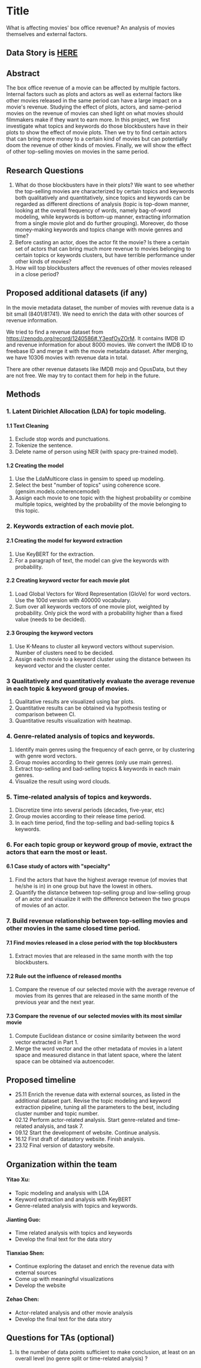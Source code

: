 # Title

What is affecting movies' box office revenue? An analysis of movies themselves and external factors.

## Data Story is [HERE](https://epfl-ada.github.io/ada-2022-project-superplainteamname2022/)

## Abstract

The box office revenue of a movie can be affected by multiple factors. Internal factors such as plots and actors as well as external factors like other movies released in the same period can have a large impact on a movie's revenue. Studying the effect of plots, actors, and same-period movies on the revenue of movies can shed light on what movies should filmmakers make if they want to earn more. In this project, we first investigate what topics and keywords do those blockbusters have in their plots to show the effect of movie plots. Then we try to find certain actors that can bring more money to a certain kind of movies but can potentially doom the revenue of other kinds of movies. Finally, we will show the effect of other top-selling movies on movies in the same period.

## Research Questions

1. What do those blockbusters have in their plots?
We want to see whether the top-selling movies are characterized by certain topics and keywords both qualitatively and quantitatively, since topics and keywords can be regarded as different directions of analysis (topic is top-down manner, looking at the overall frequency of words, namely bag-of-word modeling, while keywords is bottom-up manner, extracting information from a single movie plot and do further grouping). Moreover, do those money-making keywords and topics change with movie genres and time?
2. Before casting an actor, does the actor fit the movie?
Is there a certain set of actors that can bring much more revenue to movies belonging to certain topics or keywords clusters, but have terrible performance under other kinds of movies?
3. How will top blockbusters affect the revenues of other movies released in a close period?

## Proposed additional datasets (if any)

In the movie metadata dataset, the number of movies with revenue data is a bit small (8401/81741). We need to enrich the data with other sources of revenue information.

We tried to find a revenue dataset from <https://zenodo.org/record/1240586#.Y3eqfOyZOrM>. It contains IMDB ID and revenue information for about 8000 movies. We convert the IMDB ID to freebase ID and merge it with the movie metadata dataset. After merging, we have 10306 movies with revenue data in total.

There are other revenue datasets like IMDB mojo and OpusData, but they are not free. We may try to contact them for help in the future.

## Methods

### 1. Latent Dirichlet Allocation (LDA) for topic modeling.

#### 1.1 Text Cleaning

1. Exclude stop words and punctuations. 
2. Tokenize the sentence. 
3. Delete name of person using NER (with spacy pre-trained model).

#### 1.2 Creating the model

1. Use the LdaMulticore class in gensim to speed up modeling.
2. Select the best "number of topics" using coherence score. (gensim.models.coherencemodel)
3. Assign each movie to one topic with the highest probability or combine multiple topics, weighted by the probability of the movie belonging to this topic. 

### 2. Keywords extraction of each movie plot.

#### 2.1 Creating the model for keyword extraction

1. Use KeyBERT for the extraction.
2. For a paragraph of text, the model can give the keywords with probability. 

#### 2.2 Creating keyword vector for each movie plot

1. Load Global Vectors for Word Representation (GloVe) for word vectors. Use the 100d version with 400000 vocabulary. 
2. Sum over all keywords vectors of one movie plot, weighted by probability. Only pick the word with a probability higher than a fixed value (needs to be decided).

#### 2.3 Grouping the keyword vectors

1. Use K-Means to cluster all keyword vectors without supervision. Number of clusters need to be decided.
2. Assign each movie to a keyword cluster using the distance between its keyword vector and the cluster center.

### 3 Qualitatively and quantitatively evaluate the average revenue in each topic & keyword group of movies. 

1. Qualitative results are visualized using bar plots. 
2. Quantitative results can be obtained via hypothesis testing or comparison between CI.
3. Quantitative results visualization with heatmap.

### 4. Genre-related analysis of topics and keywords.

1. Identify main genres using the frequency of each genre, or by clustering with genre word vectors.
2. Group movies according to their genres (only use main genres).
3. Extract top-selling and bad-selling topics & keywords in each main genres. 
4. Visualize the result using word clouds. 

### 5. Time-related analysis of topics and keywords.

1. Discretize time into several periods (decades, five-year, etc)
2. Group movies according to their release time period.
3. In each time period, find the top-selling and bad-selling topics & keywords.

### 6. For each topic group or keyword group of movie, extract the actors that earn the most or least.

#### 6.1 Case study of actors with "specialty"

1. Find the actors that have the highest average revenue (of movies that he/she is in) in one group but have the lowest in others. 
2. Quantify the distance between top-selling group and low-selling group of an actor and visualize it with the difference between the two groups of movies of an actor.

### 7. Build revenue relationship between top-selling movies and other movies in the same closed time period.

#### 7.1 Find movies released in a close period with the top blockbusters
1. Extract movies that are released in the same month with the top blockbusters.

#### 7.2 Rule out the influence of released months
1. Compare the revenue of our selected movie with the average revenue of movies from its genres that are released in the same month of the previous year and the next year. 

#### 7.3 Compare the revenue of our selected movies with its most similar movie
1.   Compute Euclidean distance or cosine similarity between the word vector extracted in Part 1.
2.   Merge the word vector and the other metadata of movies in a latent space and measured distance in that latent space, where the latent space can be obtained via autoencoder.

## Proposed timeline

- 25.11 Enrich the revenue data with external sources, as listed in the additional dataset part. Revise the topic modeling and keyword extraction pipeline, tuning all the parameters to the best, including cluster number and topic number. 
- 02.12 Perform actor-related analysis. Start genre-related and time-related analysis, and task 7.
- 09.12 Start the development of website. Continue analysis.
- 16.12 First draft of datastory website. Finish analysis. 
- 23.12 Final version of datastory website. 

## Organization within the team

#### Yitao Xu: 

- Topic modeling and analysis with LDA
- Keyword extraction and analysis with KeyBERT
- Genre-related analysis with topics and keywords.

#### Jianting Guo:

- Time related analysis with topics and keywords
- Develop the final text for the data story

#### Tianxiao Shen:

- Continue exploring the dataset and enrich the revenue data with external sources
- Come up with meaningful visualizations
- Develop the website

#### Zehao Chen:

- Actor-related analysis and other movie analysis
- Develop the final text for the data story

## Questions for TAs (optional)
1. Is the number of data points sufficient to make conclusion, at least on an overall level (no genre split or time-related analysis) ?
